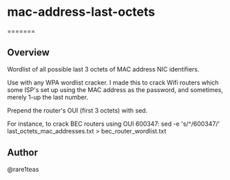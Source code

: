 # mac-address-last-octets
=======

Overview
--------
Wordlist of all possible last 3 octets of MAC address NIC identifiers.

Use with any WPA wordlist cracker. I made this to crack Wifi routers which some ISP's set up using the MAC address as the password, and sometimes, merely 1-up the last number.

Prepend the router's OUI (first 3 octets) with sed.

For instance, to crack BEC routers using OUI 600347:
sed -e 's/^/600347/' last_octets_mac_addresses.txt > bec_router_wordlist.txt

Author
--------
@rare1teas
